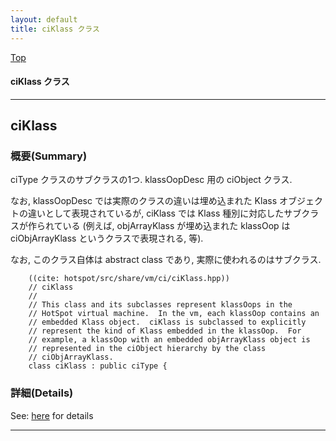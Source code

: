 ```yaml
---
layout: default
title: ciKlass クラス 
---
```

[Top](../index.html)

#### ciKlass クラス 



---
## <a name="noz-joVxSG" id="noz-joVxSG">ciKlass</a>

### 概要(Summary)
ciType クラスのサブクラスの1つ. klassOopDesc 用の ciObject クラス.

なお, klassOopDesc では実際のクラスの違いは埋め込まれた Klass オブジェクトの違いとして表現されているが, 
ciKlass では Klass 種別に対応したサブクラスが作られている
(例えば, objArrayKlass が埋め込まれた klassOop は ciObjArrayKlass というクラスで表現される, 等).

なお, このクラス自体は abstract class であり, 実際に使われるのはサブクラス.


```
    ((cite: hotspot/src/share/vm/ci/ciKlass.hpp))
    // ciKlass
    //
    // This class and its subclasses represent klassOops in the
    // HotSpot virtual machine.  In the vm, each klassOop contains an
    // embedded Klass object.  ciKlass is subclassed to explicitly
    // represent the kind of Klass embedded in the klassOop.  For
    // example, a klassOop with an embedded objArrayKlass object is
    // represented in the ciObject hierarchy by the class
    // ciObjArrayKlass.
    class ciKlass : public ciType {
```




### 詳細(Details)
See: [here](../doxygen/classciKlass.html) for details

---
